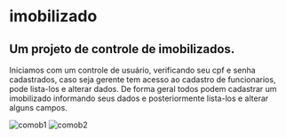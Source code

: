 # imobilizado

## Um projeto de controle de imobilizados.

Iniciamos com um controle de usuário, verificando seu cpf e senha cadastrados, caso seja gerente tem acesso ao cadastro de funcionarios, pode lista-los e alterar dados.
De forma geral todos podem cadastrar um imobilizado informando seus dados e posteriormente lista-los e alterar alguns campos.



![comob1](https://user-images.githubusercontent.com/84816991/174438074-a9df496a-45de-4879-902b-540976d4ffbd.png)
![comob2](https://user-images.githubusercontent.com/84816991/174438077-3e481200-be99-4eb8-bb62-21f8b282ffc2.png)
